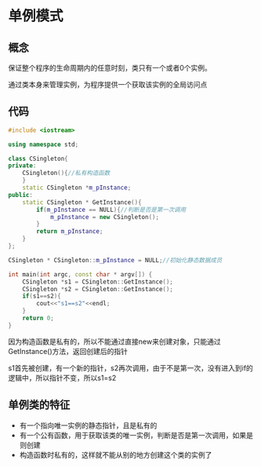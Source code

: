 # 单例模式

## 概念

保证整个程序的生命周期内的任意时刻，类只有一个或者0个实例。

通过类本身来管理实例，为程序提供一个获取该实例的全局访问点

## 代码

```c++
#include <iostream>

using namespace std;

class CSingleton{
private:
    CSingleton(){//私有构造函数
    }
    static CSingleton *m_pInstance;
public:
    static CSingleton * GetInstance(){
        if(m_pInstance == NULL){//判断是否是第一次调用
            m_pInstance = new CSingleton();
        }
        return m_pInstance;
    }
};

CSingleton * CSingleton::m_pInstance = NULL;//初始化静态数据成员

int main(int argc, const char * argv[]) {
    CSingleton *s1 = CSingleton::GetInstance();
    CSingleton *s2 = CSingleton::GetInstance();
    if(s1==s2){
        cout<<"s1==s2"<<endl;
    }
    return 0;
}
```

因为构造函数是私有的，所以不能通过直接new来创建对象，只能通过GetInstance()方法，返回创建后的指针

s1首先被创建，有一个新的指针，s2再次调用，由于不是第一次，没有进入到if的逻辑中，所以指针不变，所以s1=s2

## 单例类的特征

- 有一个指向唯一实例的静态指针，且是私有的
- 有一个公有函数，用于获取该类的唯一实例，判断是否是第一次调用，如果是则创建
- 构造函数时私有的，这样就不能从别的地方创建这个类的实例了